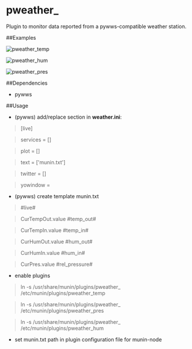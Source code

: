 # pweather_

Plugin to monitor data reported from a pywws-compatible weather station.


##Examples

![pweather_temp](http://www.vp44.net/storage/images/github/munin/weather_temp-day.png)

![pweather_hum](http://www.vp44.net/storage/images/github/munin/weather_hum-month.png)

![pweather_pres](http://www.vp44.net/storage/images/github/munin/weather_pres-month.png)


##Dependencies

- pywws

##Usage

+ (pywws) add/replace section in **weather.ini**:


> [live]

> services = []

> plot = []

> text = ['munin.txt']

> twitter = []

> yowindow = 


+ (pywws) create template munin.txt


>  #live# 

> CurTempOut.value #temp_out#

> CurTempIn.value #temp_in#

> CurHumOut.value #hum_out#

> CurHumIn.value #hum_in#

> CurPres.value #rel_pressure#

+ enable plugins


> ln -s /usr/share/munin/plugins/pweather\_ /etc/munin/plugins/pweather_temp

> ln -s /usr/share/munin/plugins/pweather\_ /etc/munin/plugins/pweather_pres

> ln -s /usr/share/munin/plugins/pweather\_ /etc/munin/plugins/pweather_hum

+ set munin.txt path in plugin configuration file for munin-node
